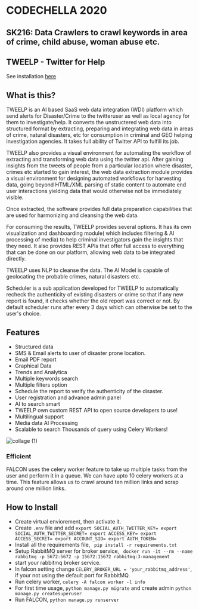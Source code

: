 # CODECHELLA 2020

## SK216: Data Crawlers to crawl keywords in area of crime, child abuse, woman abuse etc.

## TWEELP - Twitter for Help



See installation [here](#how-to-install)

## What is this?
TWEELP is an AI based SaaS web data integration (WDI) platform which send alerts for Disaster/Crime to the twitteruser as well as local agency for them to investigate/help. It converts the unstructered web data into structured format by extracting, preparing and integrating web data in areas of crime, natural disasters, etc for consumption in criminal and GEO helping investigation agencies. It takes full ability of Twitter API to fulfill its job.

TWEELP also provides a visual environment for automating the workflow of extracting and transforming web data using the twitter api. After gaining insights from  the tweets of people from a particular location where disaster, crimes etc started to gain interest, the web data extraction module provides a visual environment for designing automated workflows for harvesting data, going beyond HTML/XML parsing of static content to automate end user interactions yielding data that would otherwise not be immediately visible.

Once extracted, the software provides full data preparation capabilities that are used for harmonizing and cleansing the web data. 

For consuming the results, TWEELP provides several options. It has its own visualization and dashboarding module( which includes filtering & AI processing of media) to help criminal investigators gain the insights that they need. It also provides REST APIs that offer full access to everything that can be done on our platform, allowing web data to be integrated directly. 

TWEELP uses NLP to cleanse the data. The AI Model is capable of geolocating the probable crimes, natural disasters etc.

Scheduler is a sub application developed for TWEELP  to automatically recheck  the authenticity of existing disasters or crime so that if any new report is found, it checks whether the old report was correct or not. By default scheduler runs after every 3 days which can otherwise be set to the user's choice.


## Features
- Structured data
- SMS & Email alerts to user of disaster prone location. 
- Email PDF report
- Graphical Data
- Trends and Analytica
- Multiple keywords search
- Multiple filters option
- Schedule the report to verify the authenticity of the disaster.
- User registration and advance admin panel
- AI to search smart
- TWEELP own custom REST API to open source developers to use!
- Multilingual support
- Media data AI Processing
- Scalable to search Thousands of query using Celery Workers!

![collage (1)](https://user-images.githubusercontent.com/28597524/89094557-b4f13e00-d3e2-11ea-8bb6-13c6b3111271.jpg "FALCON Results")





### Efficient
FALCON uses the celery worker feature to take up multiple tasks from the user and perform it in a queue.
We can have upto 10 celery workers at a time. This feature allows us to crawl around ten million links and scrap around one million links.


## How to Install
- Create virtual enviorement, then activate it.
- Create ```.env``` file and add ```export SOCIAL_AUTH_TWITTER_KEY=
export SOCIAL_AUTH_TWITTER_SECRET=
export ACCESS_KEY=
export ACCESS_SECRET=
export ACCOUNT_SID=
export AUTH_TOKEN=```
- Install all the requirements file, ``` pip install -r requirements.txt```
- Setup RabbitMQ server for broker service, ``` docker run -it --rm --name rabbitmq -p 5672:5672 -p 15672:15672 rabbitmq:3-management```
- start your rabbitmq broker service.
- In falcon setting change ```CELERY_BROKER_URL = 'your_rabbitmq_address'```, if your not using the default port for RabbitMQ.
- Run celery worker, ```celery -A falcon worker -l info```
- For first time usage, ```python manage.py migrate``` and create admin ```python manage.py createsuperuser```
- Run FALCON, ```python manage.py runserver```





